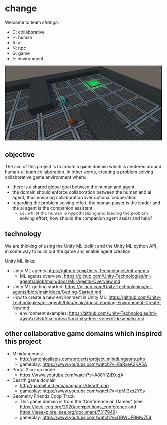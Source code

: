 # change
Welcome to team *change*:
- C: collaborative
- H: human
- A: ai
- N: npc
- G: game
- E: environment

![change_world](change_world.png)

## objective
The aim of this project is to create a game domain which is centered around human-ai team collaboration.
In other words, creating a problem solving collaborative game environment where:
- there is a shared global goal between the human and agent.
- the domain should enforce collaboration between the human and ai agent, thus ensuring collaboration over optional cooperation
- regarding the problem solving effort, the human player is the leader and the ai agent is the companion assistant
  - i.e. whilst the human is hypothesizing and leading the problem solving effort, how should the companion agent assist and help? 

## technology
We are thinking of using the Unity ML toolkit and the Unity ML python API, in some way to build out the game and enable agent creation.

Unity ML links:
- Unity ML agents https://github.com/Unity-Technologies/ml-agents
  - ML agents overview: https://github.com/Unity-Technologies/ml-agents/blob/main/docs/ML-Agents-Overview.md
- Unity ML getting started: https://github.com/Unity-Technologies/ml-agents/blob/main/docs/Getting-Started.md
- How to create a new environment in Unity ML: https://github.com/Unity-Technologies/ml-agents/blob/main/docs/Learning-Environment-Create-New.md
  - environment examples: https://github.com/Unity-Technologies/ml-agents/blob/main/docs/Learning-Environment-Examples.md

## other collaborative game domains which inspired this project
- Minidungeons:
  - http://antoniosliapis.com/projects/project_minidungeons.php
  - gameplay: https://www.youtube.com/watch?v=8aRxeA2KA5A
- Portal 2 co-op mode
  - https://www.youtube.com/watch?v=A88YiZdXugA
- Dearth game domain
  - http://gambit.mit.edu/loadgame/dearth.php
  - gameplay: https://www.youtube.com/watch?v=fpMt3xs2Y9s
- Geometry Friends Coop Track
  - This game domain is from the "Conference on Games" (see https://ieee-cog.org/2020/competitions_conference and https://ieeexplore.ieee.org/document/7317949)
  - gameplay: https://www.youtube.com/watch?v=DBWUFRMw754
